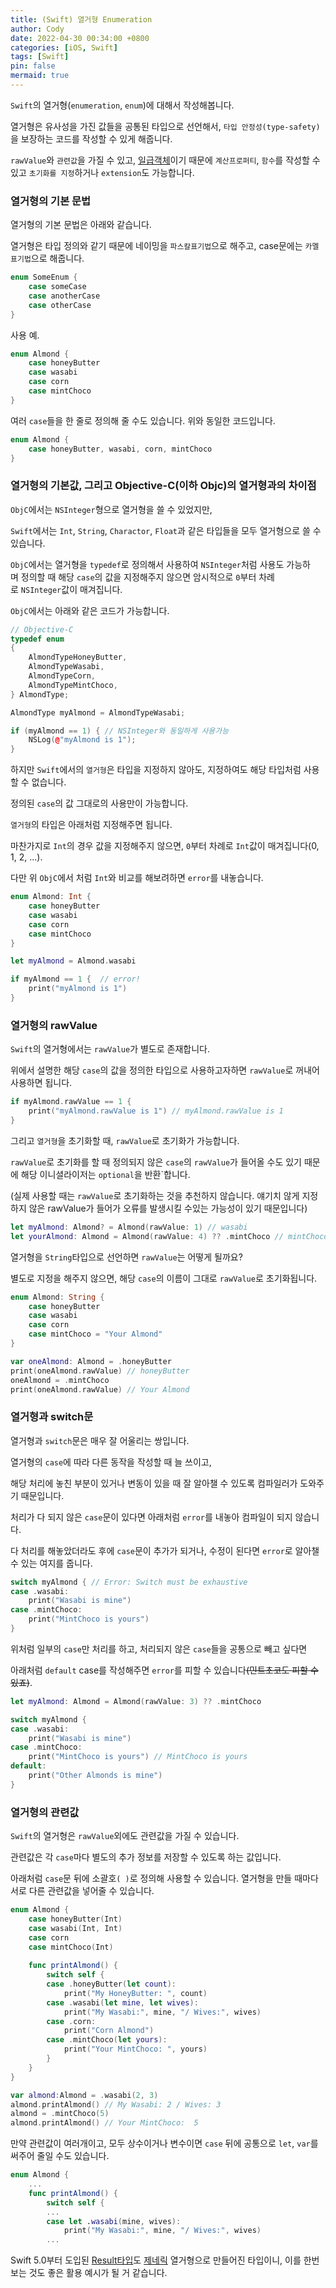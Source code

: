 ```yaml
---
title: (Swift) 열거형 Enumeration
author: Cody
date: 2022-04-30 00:34:00 +0800
categories: [iOS, Swift]
tags: [Swift]
pin: false
mermaid: true
---
```


`Swift`의 열거형(`enumeration`, `enum`)에 대해서 작성해봅니다.

열거형은 유사성을 가진 값들을 공통된 타입으로 선언해서, `타입 안정성(type-safety)`을 보장하는 코드를 작성할 수 있게 해줍니다.

`rawValue`와 `관련값`을 가질 수 있고, [일급객체](https://swiftycody.github.io/posts/Swift-1%EA%B8%89-%EA%B0%9D%EC%B2%B4-First-class-citizen-%EC%99%80-%EA%B3%A0%EC%B0%A8%ED%95%A8%EC%88%98-%EA%B3%A0%EA%B3%84%ED%95%A8%EC%88%98/)이기 때문에 `계산프로퍼티`, `함수`를 작성할 수 있고 `초기화를 지정`하거나 `extension`도 가능합니다.

### 열거형의 기본 문법

열거형의 기본 문법은 아래와 같습니다.

열거형은 타입 정의와 같기 때문에 네이밍을 `파스칼표기법`으로 해주고, case문에는 `카멜표기법`으로 해줍니다.

```swift
enum SomeEnum {
    case someCase
    case anotherCase
    case otherCase
}
```

사용 예.

```swift
enum Almond {
    case honeyButter
    case wasabi
    case corn
    case mintChoco
}
```

여러 `case`들을 한 줄로 정의해 줄 수도 있습니다. 위와 동일한 코드입니다.

```swift
enum Almond {
    case honeyButter, wasabi, corn, mintChoco
}
```

### 열거형의 기본값, 그리고 Objective-C(이하 Objc)의 열거형과의 차이점

`ObjC`에서는 `NSInteger`형으로 열거형을 쓸 수 있었지만,

`Swift`에서는 `Int`, `String`, `Charactor`, `Float`과 같은 타입들을 모두 열거형으로 쓸 수 있습니다.

`ObjC`에서는 열거형을 `typedef`로 정의해서 사용하여 `NSInteger`처럼 사용도 가능하며 정의할 때 해당 `case`의 값을 지정해주지 않으면 암시적으로 `0`부터 차례로 `NSInteger`값이 매겨집니다.

`ObjC`에서는 아래와 같은 코드가 가능합니다.

```cpp
// Objective-C
typedef enum
{
    AlmondTypeHoneyButter,
    AlmondTypeWasabi,
    AlmondTypeCorn,
    AlmondTypeMintChoco,
} AlmondType;

AlmondType myAlmond = AlmondTypeWasabi;

if (myAlmond == 1) { // NSInteger와 동일하게 사용가능
    NSLog(@"myAlmond is 1");
}
```

하지만 `Swift`에서의 `열거형`은 타입을 지정하지 않아도, 지정하여도 해당 타입처럼 사용할 수 없습니다.

정의된 `case`의 값 그대로의 사용만이 가능합니다.

`열거형`의 타입은 아래처럼 지정해주면 됩니다.

마찬가지로 `Int`의 경우 값을 지정해주지 않으면, `0`부터 차례로 `Int`값이 매겨집니다(0, 1, 2, ...).

다만 위 `ObjC`에서 처럼 `Int`와 비교를 해보려하면 `error`를 내놓습니다.

```swift
enum Almond: Int {
    case honeyButter
    case wasabi
    case corn
    case mintChoco
}

let myAlmond = Almond.wasabi

if myAlmond == 1 {	// error!
    print("myAlmond is 1")
}
```

### 열거형의 rawValue

`Swift`의 열거형에서는 `rawValue`가 별도로 존재합니다.

위에서 설명한 해당 `case`의 값을 정의한 타입으로 사용하고자하면 `rawValue`로 꺼내어 사용하면 됩니다.

```swift
if myAlmond.rawValue == 1 {
    print("myAlmond.rawValue is 1") // myAlmond.rawValue is 1
}
```

그리고 `열거형`을 초기화할 때, `rawValue`로 초기화가 가능합니다.

`rawValue`로 초기화를 할 때 정의되지 않은 `case`의 `rawValue`가 들어올 수도 있기 때문에 해당 이니셜라이저는 `optional`을 반환`합니다.

(실제 사용할 때는 `rawValue`로 초기화하는 것을 추천하지 않습니다. 얘기치 않게 지정하지 않은 rawValue가 들어가 오류를 발생시킬 수있는 가능성이 있기 때문입니다)

```swift
let myAlmond: Almond? = Almond(rawValue: 1) // wasabi
let yourAlmond: Almond = Almond(rawValue: 4) ?? .mintChoco // mintChoco
```

열거형을 `String`타입으로 선언하면 `rawValue`는 어떻게 될까요?

별도로 지정을 해주지 않으면, 해당 `case`의 이름이 그대로 `rawValue`로 초기화됩니다.

```swift
enum Almond: String {
    case honeyButter
    case wasabi
    case corn
    case mintChoco = "Your Almond"
}

var oneAlmond: Almond = .honeyButter
print(oneAlmond.rawValue) // honeyButter
oneAlmond = .mintChoco
print(oneAlmond.rawValue) // Your Almond
```

### 열거형과 switch문

열거형과 `switch`문은 매우 잘 어울리는 쌍입니다.

열거형의 `case`에 따라 다른 동작을 작성할 때 늘 쓰이고,

해당 처리에 놓친 부분이 있거나 변동이 있을 때 잘 알아챌 수 있도록 컴파일러가 도와주기 때문입니다.

처리가 다 되지 않은 `case`문이 있다면 아래처럼 `error`를 내놓아 컴파일이 되지 않습니다.

다 처리를 해놓았더라도 후에 `case`문이 추가가 되거나, 수정이 된다면 `error`로 알아챌수 있는 여지를 줍니다.

```swift
switch myAlmond { // Error: Switch must be exhaustive
case .wasabi:
    print("Wasabi is mine")
case .mintChoco:
    print("MintChoco is yours")
}
```

위처럼 일부의 `case`만 처리를 하고, 처리되지 않은 `case`들을 공통으로 빼고 싶다면

아래처럼 `default` case를 작성해주면 `error`를 피할 수 있습니다~~(민트초코도 피할 수 있죠)~~.

```swift
let myAlmond: Almond = Almond(rawValue: 3) ?? .mintChoco

switch myAlmond {
case .wasabi:
    print("Wasabi is mine")
case .mintChoco:
    print("MintChoco is yours") // MintChoco is yours
default:
    print("Other Almonds is mine")
}
```

### 열거형의 관련값

`Swift`의 열거형은 `rawValue`외에도 관련값을 가질 수 있습니다.

관련값은 각 `case`마다 별도의 추가 정보를 저장할 수 있도록 하는 값입니다.

아래처럼 `case`문 뒤에 소괄호`( )`로 정의해 사용할 수 있습니다. 열거형을 만들 때마다 서로 다른 관련값을 넣어줄 수 있습니다.

```swift
enum Almond {
    case honeyButter(Int)
    case wasabi(Int, Int)
    case corn
    case mintChoco(Int)
    
    func printAlmond() {
        switch self {
        case .honeyButter(let count):
            print("My HoneyButter: ", count)
        case .wasabi(let mine, let wives):
            print("My Wasabi:", mine, "/ Wives:", wives)
        case .corn:
            print("Corn Almond")
        case .mintChoco(let yours):
            print("Your MintChoco: ", yours)
        }
    }
}

var almond:Almond = .wasabi(2, 3)
almond.printAlmond() // My Wasabi: 2 / Wives: 3
almond = .mintChoco(5)
almond.printAlmond() // Your MintChoco:  5
```

만약 관련값이 여러개이고, 모두 상수이거나 변수이면 `case` 뒤에 공통으로 `let`, `var`를 써주어 줄일 수도 있습니다.

```swift
enum Almond {
	...
    func printAlmond() {
        switch self {
        ...
        case let .wasabi(mine, wives):
            print("My Wasabi:", mine, "/ Wives:", wives)
        ...
```

Swift 5.0부터 도입된 [Result타입](https://swiftycody.github.io/posts/Swift-Result-%ED%83%80%EC%9E%85/)도 [제네릭](https://swiftycody.github.io/posts/Swift-Generic/) 열거형으로 만들어진 타입이니, 이를 한번 보는 것도 좋은 활용 예시가 될 거 같습니다.